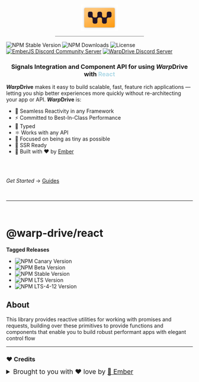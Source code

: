 <p align="center">
  <img
    class="project-logo"
    src="./logos/logo-yellow-slab.svg"
    alt="WarpDrive"
    width="120px"
    title="WarpDrive"
    />
</p>

![NPM Stable Version](https://img.shields.io/npm/v/ember-data/latest?label=version&style=flat&color=fdb155)
![NPM Downloads](https://img.shields.io/npm/dm/ember-data.svg?style=flat&color=fdb155)
![License](https://img.shields.io/github/license/warp-drive-data/warp-drive.svg?style=flat&color=fdb155)
[![EmberJS Discord Community Server](https://img.shields.io/badge/EmberJS-grey?logo=discord&logoColor=fdb155)](https://discord.gg/zT3asNS
)
[![WarpDrive Discord Server](https://img.shields.io/badge/WarpDrive-grey?logo=discord&logoColor=fdb155)](https://discord.gg/PHBbnWJx5S
)

<h3 align="center">Signals Integration and Component API for using <em>Warp</em><strong>Drive</strong> with <strong style="color: lightblue">React</strong></h3>

***Warp*Drive** makes it easy to build scalable, fast, feature
rich applications &mdash; letting you ship better experiences more quickly without re-architecting your app or API. ***Warp*Drive** is:

- 🌌 Seamless Reactivity in any Framework
- ⚡️ Committed to Best-In-Class Performance
- 💚 Typed
- ⚛️ Works with any API
- 🌲 Focused on being as tiny as possible
- 🚀 SSR Ready
- 🐹 Built with ♥️ by [Ember](https://emberjs.com)

<br>
<br>

*Get Started* → [Guides](https://warp-drive.io/guides/)

<br>

---

<br>

# @warp-drive/react

**Tagged Releases**

- ![NPM Canary Version](https://img.shields.io/npm/v/%40warp-drive%2Freact/canary?label=@canary&color=FFBF00)
- ![NPM Beta Version](https://img.shields.io/npm/v/%40warp-drive%2Freact/bet?label=@beta&color=ff00ff)
- ![NPM Stable Version](https://img.shields.io/npm/v/%40warp-drive%2Freact/latest?label=@latest&color=90EE90)
- ![NPM LTS Version](https://img.shields.io/npm/v/%40warp-drive%2Freact/lts?label=@lts&color=0096FF)
- ![NPM LTS-4-12 Version](https://img.shields.io/npm/v/%40warp-drive%2Freact/lts-4-12?label=@lts-4-12&color=bbbbbb)

## About

This library provides reactive utilities for working with promises and requests, building over these primitives to provide functions and components that enable you to build robust performant apps with elegant control flow

---

### ♥️ Credits

 <details>
   <summary>Brought to you with ♥️ love by <a href="https://emberjs.com" title="EmberJS">🐹 Ember</a></summary>

  <style type="text/css">
    img.project-logo {
       padding: 0 5em 1em 5em;
       width: 100px;
       border-bottom: 2px solid #bbb;
       margin: 0 auto;
       display: block;
     }
    details > summary {
      font-size: 1.1rem;
      line-height: 1rem;
      margin-bottom: 1rem;
    }
    details {
      font-size: 1rem;
    }
    details > summary strong {
      display: inline-block;
      padding: .2rem 0;
      color: #000;
      border-bottom: 3px solid #bbb;
    }

    details > details {
      margin-left: 2rem;
    }
    details > details > summary {
      font-size: 1rem;
      line-height: 1rem;
      margin-bottom: 1rem;
    }
    details > details > summary strong {
      display: inline-block;
      padding: .2rem 0;
      color: #555;
      border-bottom: 2px solid #555;
    }
    details > details {
      font-size: .85rem;
    }

    @media (prefers-color-scheme: dark) {
      details > summary strong {
        color: #fff;
      }
    }
    @media (prefers-color-scheme: dark) {
      details > details > summary strong {
        color: #afaba0;
      border-bottom: 2px solid #afaba0;
      }
    }
  </style>
</details>
